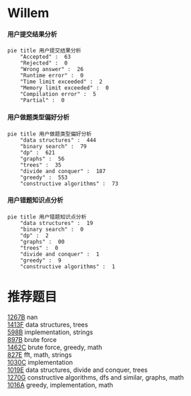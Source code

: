 # Willem

<!-- tabs:start -->



#### **用户提交结果分析**

```mermaid
pie title 用户提交结果分析
    "Accepted" :  63
    "Rejected" :  0
    "Wrong answer" :  26
    "Runtime error" :  0
    "Time limit exceeded" :  2
    "Memory limit exceeded" :  0
    "Compilation error" :  5
    "Partial" :  0
```

#### **用户做题类型偏好分析**

```mermaid
pie title 用户做题类型偏好分析
    "data structures" :  444
    "binary search" :  79
    "dp" :  621
    "graphs" :  56
    "trees" :  35
    "divide and conquer" :  187
    "greedy" :  553
    "constructive algorithms" :  73
```
#### **用户错题知识点分析**

```mermaid
pie title 用户错题知识点分析
    "data structures" :  19
    "binary search" :  0
    "dp" :  2
    "graphs" :  00
    "trees" :  0
    "divide and conquer" :  1
    "greedy" :  9
    "constructive algorithms" :  1
```



<!-- tabs:end -->
# 推荐题目
[1267B](https://codeforces.com/contest/1267/problem/B)		nan		  
[1413F](https://codeforces.com/contest/1413/problem/F)		data structures,
                        trees		  
[598B](https://codeforces.com/contest/598/problem/B)		implementation,
                        strings		  
[897B](https://codeforces.com/contest/897/problem/B)		brute force		  
[1462C](https://codeforces.com/contest/1462/problem/C)		brute force,
                        greedy,
                        math		  
[827E](https://codeforces.com/contest/827/problem/E)		fft,
                        math,
                        strings		  
[1030C](https://codeforces.com/contest/1030/problem/C)		implementation		  
[1019E](https://codeforces.com/contest/1019/problem/E)		data structures,
                        divide and conquer,
                        trees		  
[1270G](https://codeforces.com/contest/1270/problem/G)		constructive algorithms,
                        dfs and similar,
                        graphs,
                        math		  
[1016A](https://codeforces.com/contest/1016/problem/A)		greedy,
                        implementation,
                        math		  
